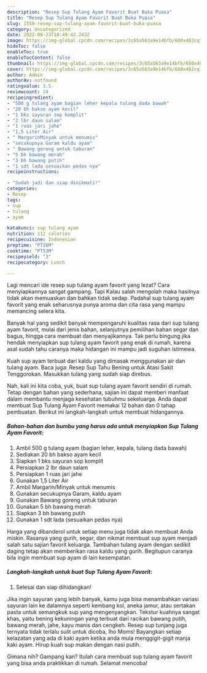 ```yaml
---
description: "Resep Sup Tulang Ayam Favorit Buat Buka Puasa"
title: "Resep Sup Tulang Ayam Favorit Buat Buka Puasa"
slug: 1559-resep-sup-tulang-ayam-favorit-buat-buka-puasa
category: Uncategorized
date: 2022-08-23T18:49:42.243Z
image: https://img-global.cpcdn.com/recipes/3c65a563a9e14bfb/680x482cq70/sup-tulang-ayam-favorit-foto-resep-utama.jpg
hideToc: false
enableToc: true
enableTocContent: false
thumbnail: https://img-global.cpcdn.com/recipes/3c65a563a9e14bfb/680x482cq70/sup-tulang-ayam-favorit-foto-resep-utama.jpg
cover: https://img-global.cpcdn.com/recipes/3c65a563a9e14bfb/680x482cq70/sup-tulang-ayam-favorit-foto-resep-utama.jpg
author: Admin
authorAv: notfound
ratingvalue: 3.5
reviewcount: 24
recipeingredient:
- "500 g tulang ayam bagian leher kepala tulang dada bawah"
- "20 bh bakso ayam kecil"
- "1 bks sayuran sop komplit"
- "2 lbr daun salam"
- "1 ruas jari jahe"
- "1,5 Liter Air"
- " MargarinMinyak untuk menumis"
- "secukupnya Garam kaldu ayam"
- " Bawang goreng untuk taburan"
- "5 bh bawang merah"
- "3 bh bawang putih"
- "1 sdt lada sesuaikan pedas nya"
recipeinstructions:

- "Sudah jadi dan siap dinikmati!"
categories:
- Resep
tags:
- sup
- tulang
- ayam

katakunci: sup tulang ayam 
nutrition: 112 calories
recipecuisine: Indonesian
preptime: "PT26M"
cooktime: "PT53M"
recipeyield: "3"
recipecategory: Lunch

---
```



Lagi mencari ide resep sup tulang ayam favorit yang lezat? Cara menyiapkannya sangat gampang. Tapi Kalau salah mengolah maka hasilnya tidak akan memuaskan dan bahkan tidak sedap. Padahal sup tulang ayam favorit yang enak seharusnya punya aroma dan cita rasa yang mampu memancing selera kita.


Banyak hal yang sedikit banyak mempengaruhi kualitas rasa dari sup tulang ayam favorit, mulai dari jenis bahan, selanjutnya pemilihan bahan segar dan bagus, hingga cara membuat dan menyajikannya. Tak perlu bingung jika hendak menyiapkan sup tulang ayam favorit yang enak di rumah, karena asal sudah tahu caranya maka hidangan ini mampu jadi suguhan istimewa.

Kuah sup ayam terbuat dari kaldu yang dimasak menggunakan air dan tulang ayam. Baca juga: Resep Sup Tahu Bening untuk Atasi Sakit Tenggorokan. Masukkan tulang yang sudah siap direbus.


Nah, kali ini kita coba, yuk, buat sup tulang ayam favorit sendiri di rumah. Tetap dengan bahan yang sederhana, sajian ini dapat memberi manfaat dalam membantu menjaga kesehatan tubuhmu sekeluarga. Anda dapat membuat Sup Tulang Ayam Favorit memakai 12 bahan dan 0 tahap pembuatan. Berikut ini langkah-langkah untuk membuat hidangannya.

<!--inarticleads1-->

##### Bahan-bahan dan bumbu yang harus ada untuk menyiapkan Sup Tulang Ayam Favorit:

1. Ambil 500 g tulang ayam (bagian leher, kepala, tulang dada bawah)
1. Sediakan 20 bh bakso ayam kecil
1. Siapkan 1 bks sayuran sop komplit
1. Persiapkan 2 lbr daun salam
1. Persiapkan 1 ruas jari jahe
1. Gunakan 1,5 Liter Air
1. Ambil  Margarin/Minyak untuk menumis
1. Gunakan secukupnya Garam, kaldu ayam
1. Gunakan  Bawang goreng untuk taburan
1. Gunakan 5 bh bawang merah
1. Siapkan 3 bh bawang putih
1. Gunakan 1 sdt lada (sesuaikan pedas nya)


Harga yang dibanderol untuk setiap menu juga tidak akan membuat Anda miskin. Rasanya yang gurih, segar, dan nikmat membuat sup ayam menjadi salah satu sajian favorit keluarga. Tambahan tulang ayam dengan sedikit daging tetap akan memberikan rasa kaldu yang gurih. Begitupun caranya bila ingin membuat sup ayam di lain kesempatan. 

<!--inarticleads2-->

##### Langkah-langkah untuk buat Sup Tulang Ayam Favorit:


1. Selesai dan siap dihidangkan!

Jika ingin sayuran yang lebih banyak, kamu juga bisa menambahkan variasi sayuran lain ke dalamnya seperti kembang kol, aneka jamur, atau sertakan pasta untuk semangkuk sup yang mengenyangkan. Tekstur kuahnya sangat khas, yaitu bening kekuningan yang terbuat dari racikan bawang putih, bawang merah, jahe, kayu manis dan cengkeh. Resep sup tunjang juga ternyata tidak terlalu sulit untuk dicoba, lho Moms! Bayangkan setiap kelazatan yang ada di kaki ayam ketika anda mula menggigit-gigit manja kaki ayam. Hirup kuah sup makan dengan nasi putih. 

Gimana nih? Gampang kan? Itulah cara membuat sup tulang ayam favorit yang bisa anda praktikkan di rumah. Selamat mencoba!
